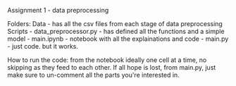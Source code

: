 Assignment 1 - data preprocessing

Folders:
Data - has all the csv files from each stage of data preprocessing
Scripts - data_preprocessor.py - has defined all the functions and a simple model
        - main.ipynb - notebook with all the explainations and code
        - main.py - just code. but it works.

How to run the code: from the notebook ideally one cell at a time, no skipping as they feed to each other. If all hope is lost, from main.py, just make sure to un-comment all the parts you're interested in.
